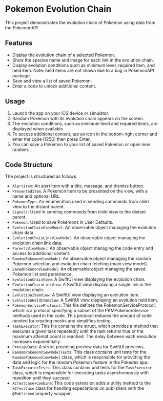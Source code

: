 # Pokemon Evolution Chain

This project demonstrates the evolution chain of Pokemon using data from the PokemonAPI.

## Features

- Display the evolution chain of a selected Pokemon.
- Show the species name and image for each link in the evolution chain.
- Display evolution conditions such as minimum level, required item, and held item.
  Note: held items are not shown due to a bug in PokemonAPI package.
- Save and view a list of saved Pokemon.
- Enter a code to unlock additional content.

## Usage

1. Launch the app on your iOS device or simulator.
2. Random Pokemon with its evolution chain appears on the screen.
3. The evolution conditions, such as minimum level and required items, are displayed when available.
4. To access additional content, tap an icon in the bottom-right corner and enter the code (1256) then press Enter. 
5. You can save a Pokemon to your list of saved Pokemon or open new random.

## Code Structure

The project is structured as follows:

- `AlertItem`: An alert item with a title, message, and dismiss button.
- `PresentedItem`: A Pokemon item to be presented on the view, with a name and optional URL.
- `PokemonType`: An enumeration used in sending commands from child view to the distant parent.
- `Signals`: Used in sending commands from child view to the distant parent.
- `Pokemon`: Used to save Pokemons in User Defaults.
- `EvolutionChainViewModel`: An observable object managing the evolution chain data.
- `EvolutionChainLinkViewModel`: An observable object managing the evolution chain link data.
- `ParentsViewModel`: An observable object managing the code entry and access to additional content.
- `RandomPokemonViewModel`: An observable object managing the random Pokemon selection and evolution chain fetching (main view model).
- `SavedPokemonViewModel`: An observable object managing the saved Pokemon list and persistence.
- `EvolutionChainView`: A SwiftUI view displaying the evolution chain.
- `EvolutionChainLinkView`: A SwiftUI view displaying a single link in the evolution chain.
- `EvolutionItemView`: A SwiftUI view displaying an evolution item.
- `EvolutionHeldItemView`: A SwiftUI view displaying an evolution held item.
- `PokemonServiceProtocol`: This file defines the PokemonServiceProtocol, which is a protocol specifying a subset of the PKMPokemonService methods used in the code. This protocol reduces the amount of code needed for creating mocks and simplifies testing.
- `TaskExecutor`: This file contains the struct, which provides a method that executes a given task repeatedly until the task returns true or the maximum attempt count is reached. The delay between each execution increases exponentially.
- `PreviewData`: A struct providing preview data for SwiftUI previews.
- `RandomPokemonViewModelTests`: This class contains unit tests for the `RandomPokemonViewModel` class, which is responsible for providing the data and logic for the random Pokemon feature in the Pokedex app.
- `TaskExecutorTests`: This class contains unit tests for the `TaskExecutor` class, which is responsible for executing tasks asynchronously with repetition until they succeed.
- `XCTestCase+Combine`: This code extension adds a utility method to the `XCTestCase` class for handling expectations on publishers with the `@Published` property wrapper.
